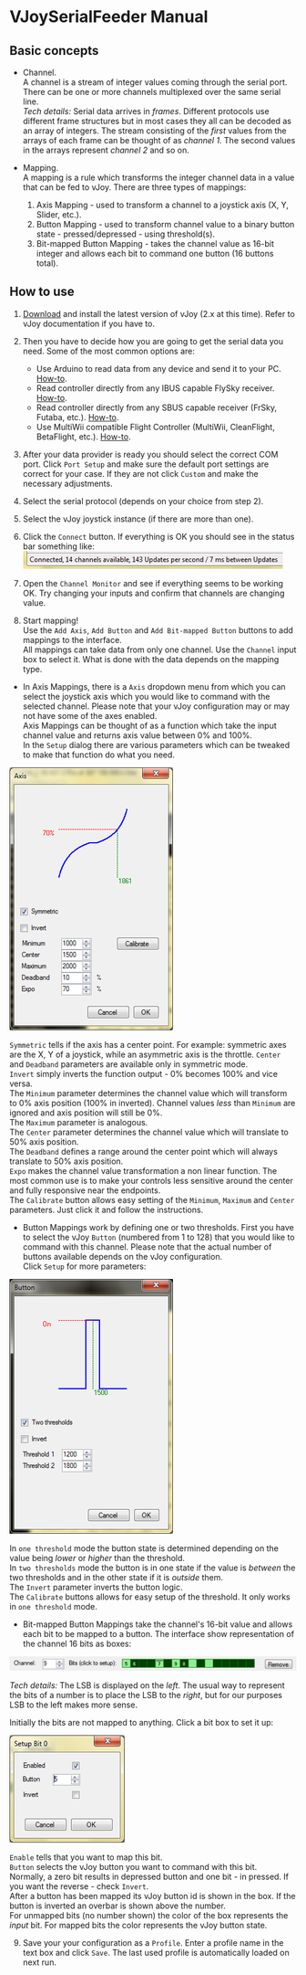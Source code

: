 # VJoySerialFeeder Manual #
## Basic concepts ##

* Channel.\
A channel is a stream of integer values coming through the serial port. There can be one or more channels multiplexed over the same serial line.\
_Tech details:_ Serial data arrives in _frames_. Different protocols use different frame structures but in most cases they all can be decoded as an array of integers. The stream consisting of the _first_ values from the arrays of each frame can be thought of as _channel 1_. The second values in the arrays represent _channel 2_ and so on.

* Mapping.\
A mapping is a rule which transforms the integer channel data in a value that can be fed to vJoy. There are three types of mappings:
  1. Axis Mapping - used to transform a channel to a joystick axis (X, Y, Slider, etc.).
  2. Button Mapping - used to transform channel value to a binary button state - pressed/depressed - using threshold(s).
  3. Bit-mapped Button Mapping - takes the channel value as 16-bit integer and allows each bit to command one button (16 buttons total).
  
## How to use ##
1. [Download](https://sourceforge.net/projects/vjoystick/files/latest/download) and install the latest version of vJoy (2.x at this time). Refer to vJoy documentation if you have to.

2. Then you have to decide how you are going to get the serial data you need. Some of the most common options are:
   * Use Arduino to read data from any device and send it to your PC. [How-to](docs/Arduino.md).
   * Read controller directly from any IBUS capable FlySky receiver. [How-to](docs/FlySky.md).
   * Read controller directly from any SBUS capable receiver (FrSky, Futaba, etc.). [How-to](docs/Sbus.md).
   * Use MultiWii compatible Flight Controller (MultiWii, CleanFlight, BetaFlight, etc.). [How-to](docs/MultiWii.md).

3. After your data provider is ready you should select the correct COM port. Click `Port Setup` and make sure the default port settings are correct for your case. If they are not click `Custom` and make the necessary adjustments.

4. Select the serial protocol (depends on your choice from step 2).

5. Select the vJoy joystick instance (if there are more than one).

6. Click the `Connect` button. If everything is OK you should see in the status bar something like:
![status](images/statusbar.png)

7. Open the `Channel Monitor` and see if everything seems to be working OK. Try changing your inputs and confirm that channels are changing value.

8. Start mapping!\
Use the `Add Axis`,  `Add Button` and `Add Bit-mapped Button` buttons to add mappings to the interface.\
All mappings can take data from only one channel. Use the `Channel` input box to select it. What is done with the data depends on the mapping type.
  * In Axis Mappings, there is a `Axis` dropdown menu from which you can select the joystick axis which you would like to command with the selected channel. Please note that your vJoy configuration may or may not have some of the axes enabled.\
Axis Mappings can be thought of as a function which take the input channel value and returns axis value between 0% and 100%.\
  In the `Setup` dialog there are various parameters which can be tweaked to make that function do what you need.
 
 ![axis-setup](images/axis-setup.png)
  
   `Symmetric` tells if the axis has a center point. For example: symmetric axes are the X, Y of a joystick, while an asymmetric axis is the throttle. `Center` and `Deadband` parameters are available only in symmetric mode.\
  `Invert` simply inverts the function output - 0% becomes 100% and vice versa.\
  The `Minimum` parameter determines the channel value which will transform to 0% axis position (100% in inverted). Channel values _less_ than `Minimum` are ignored and axis position will still be 0%.\
  The `Maximum` parameter is analogous.\
  The `Center` parameter determines the channel value which will translate to 50% axis position.\
  The `Deadband` defines a range around the center point which will always translate to 50% axis position.\
  `Expo` makes the channel value transformation a non linear function. The most common use is to make your controls less sensitive around the center and fully responsive near the endpoints.\
  The `Calibrate` button allows easy setting of the `Minimum`, `Maximum` and `Center` parameters. Just click it and follow the instructions.
  
  * Button Mappings work by defining one or two thresholds. First you have to select the vJoy `Button` (numbered from 1 to 128) that you would like to command with this channel. Please note that the actual number of buttons available depends on the vJoy configuration.\
  Click `Setup` for more parameters:
  
  ![button-setup](images/button-setup.png)
  
  In `one threshold` mode the button state is determined depending on the value being _lower_ or _higher_ than the threshold.\
  In `two thresholds` mode the button is in one state if the value is _between_ the two thresholds and in the other state if it is _outside_ them.\
  The `Invert` parameter inverts the button logic.\
  The `Calibrate` buttons allows for easy setup of the threshold. It only works in `one threshold` mode.
  
  * Bit-mapped Button Mappings take the channel's 16-bit value and allows each bit to be mapped to a button. The interface show representation of the channel 16 bits as boxes:
  
  ![bitmap](images/bitmap.png)
  
  _Tech details:_ The LSB is displayed on the _left_. The usual way to represent the bits of a number is to place the LSB to the _right_, but for our purposes LSB to the left makes more sense.
  
  Initially the bits are not mapped to anything. Click a bit box to set it up:
  
  ![bitmap-setup](images/bitmap-setup.png)
  
  `Enable` tells that you want to map this bit.\
  `Button` selects the vJoy button you want to command with this bit.\
  Normally, a zero bit results in depressed button and one bit - in pressed. If you want the reverse - check `Invert`.\
  After a button has been mapped its vJoy button id is shown in the box. If the button is inverted an overbar is shown above the number.\
  For unmapped bits (no number shown) the color of the box represents the _input_ bit. For mapped bits the color represents the vJoy button state.
  
9. Save your your configuration as a `Profile`. Enter a profile name in the text box and click `Save`. The last used profile is automatically loaded on next run.
